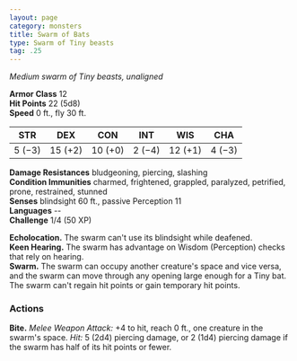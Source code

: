 ```yaml
---
layout: page
category: monsters
title: Swarm of Bats
type: Swarm of Tiny beasts
tag: .25
---
```

_Medium swarm of Tiny beasts, unaligned_

**Armor Class** 12    
**Hit Points** 22 (5d8)    
**Speed** 0 ft., fly 30 ft. 

| STR     | DEX     | CON     | INT     | WIS     | CHA     |
|---------|---------|---------|---------|---------|---------|
| 5 (−3)  | 15 (+2) | 10 (+0) | 2 (−4)  | 12 (+1) | 4 (−3)  |  

**Damage Resistances** bludgeoning, piercing, slashing    
**Condition Immunities** charmed, frightened, grappled, paralyzed, petrified, prone, restrained, stunned    
**Senses** blindsight 60 ft., passive Perception 11    
**Languages** --    
**Challenge** 1/4 (50 XP)

**Echolocation.** The swarm can't use its blindsight while deafened.      
**Keen Hearing.** The swarm has advantage on Wisdom (Perception) checks that rely on hearing.      
**Swarm.** The swarm can occupy another creature's space and vice versa, and the swarm can move through any opening large enough for a Tiny bat. The swarm can't regain hit points or gain temporary hit points.   

### Actions    
**Bite.** _Melee Weapon Attack:_ +4 to hit, reach 0 ft., one creature in the swarm's space. _Hit:_ 5 (2d4) piercing damage, or 2 (1d4) piercing damage if the swarm has half of its hit points or fewer. 
